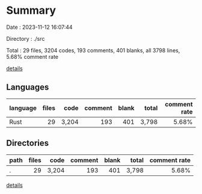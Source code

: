 # Summary

Date : 2023-11-12 16:07:44

Directory : ./src

Total : 29 files,  3204 codes, 193 comments, 401 blanks, all 3798 lines, 5.68% comment rate

[details](details.md)

## Languages
| language | files | code | comment | blank | total | comment rate |
| :--- | ---: | ---: | ---: | ---: | ---: | ---: |
| Rust | 29 | 3,204 | 193 | 401 | 3,798 | 5.68% |

## Directories
| path | files | code | comment | blank | total | comment rate |
| :--- | ---: | ---: | ---: | ---: | ---: | ---: |
| . | 29 | 3,204 | 193 | 401 | 3,798 | 5.68% |

[details](details.md)